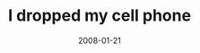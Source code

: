 ---
layout: base.njk
title : 'I dropped my cell phone' 
view_title : 'I dropped my cell phone' 
year : '2008' 
date : '2008-01-21' 
img_file : '/drawing/idroppedmycellphone.png' 
html_file : 'idroppedmycellphone' 
next_html : 'thesegogglesareprettycool.html' 
year_order : '28' 
permalink : "title/{{html_file}}.html"
---